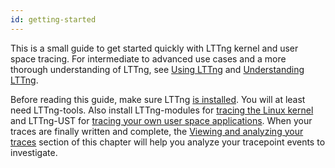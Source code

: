 ```yaml
---
id: getting-started
---
```


This is a small guide to get started quickly with LTTng kernel and user
space tracing. For intermediate to advanced use cases and a more
thorough understanding of LTTng, see [Using LTTng](#doc-using-lttng) and
[Understanding LTTng](#doc-understanding-lttng).

Before reading this guide, make sure LTTng
[is installed](#doc-installing-lttng). You will at least need
LTTng-tools. Also install LTTng-modules for
[tracing the Linux kernel](#doc-tracing-the-linux-kernel) and LTTng-UST
for
[tracing your own user space applications](#doc-tracing-your-own-user-application).
When your traces are finally written and complete, the
[Viewing and analyzing your traces](#doc-viewing-and-analyzing-your-traces)
section of this chapter will help you analyze your tracepoint events to investigate.
